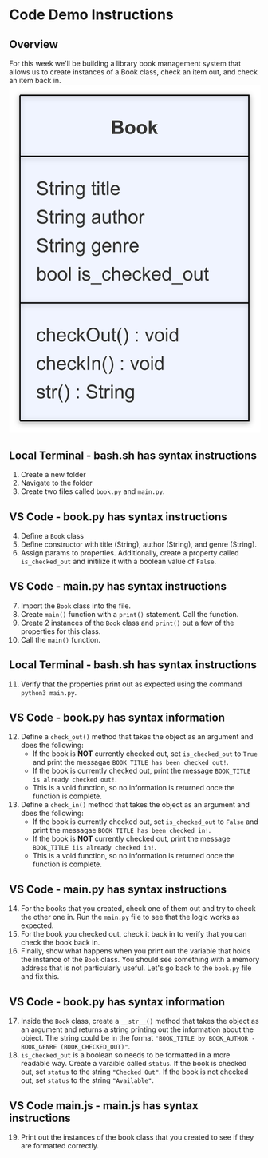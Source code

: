# Code Demo Instructions

## Overview
For this week we'll be building a library book management system that allows us to create instances of a Book class, check an item out, and check an item back in.
![Book class](./Book.png)

## Local Terminal - bash.sh has syntax instructions
1. Create a new folder
2. Navigate to the folder
3. Create two files called `book.py` and `main.py`.

## VS Code - book.py has syntax instructions
4. Define a `Book` class
5. Define constructor with title (String), author (String), and genre (String).
6. Assign params to properties. Additionally, create a property called `is_checked_out` and initilize it with a boolean value of `False`.

## VS Code - main.py has syntax instructions
7. Import the `Book` class into the file.
8. Create `main()` function with a `print()` statement. Call the function.
9. Create 2 instances of the `Book` class and `print()` out a few of the properties for this class.
10. Call the `main()` function.

## Local Terminal - bash.sh has syntax instructions
11. Verify that the properties print out as expected using the command `python3 main.py`.

## VS Code - book.py has syntax information
12. Define a `check_out()` method that takes the object as an argument and does the following:
    - If the book is **NOT** currently checked out, set `is_checked_out` to `True` and print the messagae `BOOK_TITLE has been checked out!`.
    - If the book is currently checked out, print the message `BOOK_TITLE is already checked out!`.
    - This is a void function, so no information is returned once the function is complete.
13. Define a `check_in()` method that takes the object as an argument and does the following:
    - If the book is currently checked out, set `is_checked_out` to `False` and print the messagae `BOOK_TITLE has been checked in!`.
    - If the book is **NOT** currently checked out, print the message `BOOK_TITLE iis already checked in!`.
    - This is a void function, so no information is returned once the function is complete.

## VS Code - main.py has syntax instructions
14. For the books that you created, check one of them out and try to check the other one in. Run the `main.py` file to see that the logic works as expected.
15. For the book you checked out, check it back in to verify that you can check the book back in.
16. Finally, show what happens when you print out the variable that holds the instance of the `Book` class. You should see something with a memory address that is not particularly useful. Let's go back to the `book.py` file and fix this.

## VS Code - book.py has syntax information
17. Inside the `Book` class, create a `__str__()` method that takes the object as an argument and returns a string printing out the information about the object. The string could be in the format `"BOOK_TITLE by BOOK_AUTHOR - BOOK_GENRE (BOOK_CHECKED_OUT)"`.
18. `is_checked_out` is a boolean so needs to be formatted in a more readable way. Create a varaible called `status`. If the book is checked out, set `status` to the string `"Checked Out"`. If the book is not checked out, set `status` to the string `"Available"`.

## VS Code main.js - main.js has syntax instructions
19. Print out the instances of the book class that you created to see if they are formatted correctly.